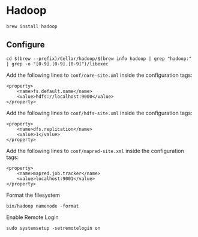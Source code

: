 # Hadoop #

	brew install hadoop

## Configure ##

	cd $(brew --prefix)/Cellar/hadoop/$(brew info hadoop | grep "hadoop:" | grep -o "[0-9].[0-9].[0-9]")/libexec

Add the following lines to `conf/core-site.xml` inside the configuration tags:

	<property>
		<name>fs.default.name</name>
		<value>hdfs://localhost:9000</value>
	</property>

Add the following lines to `conf/hdfs-site.xml` inside the configuration tags:

	<property>
		<name>dfs.replication</name>
		<value>1</value>
	</property>

Add the following lines to `conf/mapred-site.xml` inside the configuration
tags:

	<property>
		<name>mapred.job.tracker</name>
		<value>localhost:9001</value>
	</property>

Format the filesystem

	bin/hadoop namenode -format

Enable Remote Login

	sudo systemsetup -setremotelogin on

